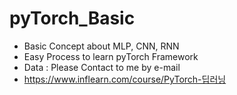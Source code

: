 # pyTorch_Basic
- Basic Concept about MLP, CNN, RNN
- Easy Process to learn pyTorch Framework
- Data : Please Contact to me by e-mail
- https://www.inflearn.com/course/PyTorch-딥러닝
